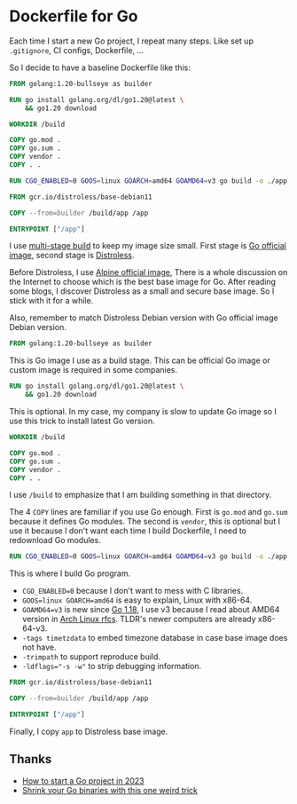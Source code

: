 # Dockerfile for Go

Each time I start a new Go project, I repeat many steps. Like set up
`.gitignore`, CI configs, Dockerfile, ...

So I decide to have a baseline Dockerfile like this:

```Dockerfile
FROM golang:1.20-bullseye as builder

RUN go install golang.org/dl/go1.20@latest \
    && go1.20 download

WORKDIR /build

COPY go.mod .
COPY go.sum .
COPY vendor .
COPY . .

RUN CGO_ENABLED=0 GOOS=linux GOARCH=amd64 GOAMD64=v3 go build -o ./app -tags timetzdata -trimpath -ldflags="-s -w" .

FROM gcr.io/distroless/base-debian11

COPY --from=builder /build/app /app

ENTRYPOINT ["/app"]
```

I use
[multi-stage build](https://docs.docker.com/develop/develop-images/multistage-build/)
to keep my image size small. First stage is
[Go official image](https://hub.docker.com/_/golang), second stage is
[Distroless](https://github.com/GoogleContainerTools/distroless).

Before Distroless, I use
[Alpine official image](https://hub.docker.com/_/alpine), There is a whole
discussion on the Internet to choose which is the best base image for Go. After
reading some blogs, I discover Distroless as a small and secure base image. So I
stick with it for a while.

Also, remember to match Distroless Debian version with Go official image Debian
version.

```Dockerfile
FROM golang:1.20-bullseye as builder
```

This is Go image I use as a build stage. This can be official Go image or custom
image is required in some companies.

```Dockerfile
RUN go install golang.org/dl/go1.20@latest \
    && go1.20 download
```

This is optional. In my case, my company is slow to update Go image so I use
this trick to install latest Go version.

```Dockerfile
WORKDIR /build

COPY go.mod .
COPY go.sum .
COPY vendor .
COPY . .
```

I use `/build` to emphasize that I am building something in that directory.

The 4 `COPY` lines are familiar if you use Go enough. First is `go.mod` and
`go.sum` because it defines Go modules. The second is `vendor`, this is optional
but I use it because I don't want each time I build Dockerfile, I need to
redownload Go modules.

```Dockerfile
RUN CGO_ENABLED=0 GOOS=linux GOARCH=amd64 GOAMD64=v3 go build -o ./app -tags timetzdata -trimpath -ldflags="-s -w" .
```

This is where I build Go program.

- `CGO_ENABLED=0` because I don't want to mess with C libraries.
- `GOOS=linux GOARCH=amd64` is easy to explain, Linux with x86-64.
- `GOAMD64=v3` is new since [Go 1.18](https://go.dev/doc/go1.18#amd64), I use v3
  because I read about AMD64 version in
  [Arch Linux rfcs](https://gitlab.archlinux.org/archlinux/rfcs/-/blob/master/rfcs/0002-march.rst).
  TLDR's newer computers are already x86-64-v3.
- `-tags timetzdata` to embed timezone database in case base image does not
  have.
- `-trimpath` to support reproduce build.
- `-ldflags="-s -w"` to strip debugging information.

```Dockerfile
FROM gcr.io/distroless/base-debian11

COPY --from=builder /build/app /app

ENTRYPOINT ["/app"]
```

Finally, I copy `app` to Distroless base image.

## Thanks

- [How to start a Go project in 2023](https://boyter.org/posts/how-to-start-go-project-2023/)
- [Shrink your Go binaries with this one weird trick](https://words.filippo.io/shrink-your-go-binaries-with-this-one-weird-trick/)
